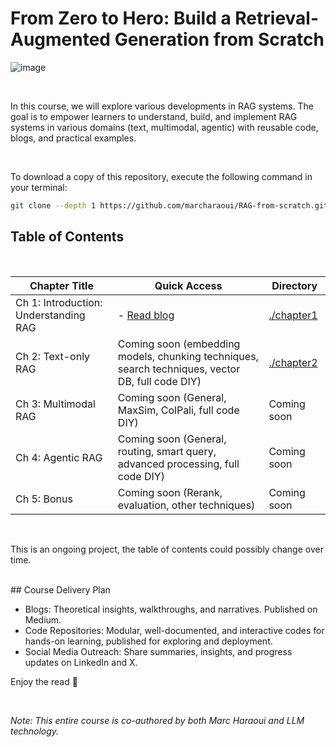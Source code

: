 # From Zero to Hero: Build a Retrieval-Augmented Generation from Scratch 

![image](https://github.com/user-attachments/assets/1315bba2-a053-4a8e-a710-89a76b784380)


<br>

In this course, we will explore various developments in RAG systems. The goal is to empower learners to understand, build, and implement RAG systems in various domains (text, multimodal, agentic) with reusable code, blogs, and practical examples.

<br>

To download a copy of this repository, execute the following command in your terminal:

```bash
git clone --depth 1 https://github.com/marcharaoui/RAG-from-scratch.git
```


## Table of Contents
<br>


| Chapter Title                                              | Quick Access                                                                                                                    | Directory                        |
|------------------------------------------------------------|---------------------------------------------------------------------------------------------------------------------------------|----------------------------------|
| Ch 1: Introduction: Understanding RAG                      | - [Read blog](https://medium.com/@marcharaoui/chapter-1-introduction-to-rag-404dd76d2e8f)                                      | [./chapter1](./chapter1)            |
| Ch 2: Text-only RAG                                        | Coming soon (embedding models, chunking techniques, search techniques, vector DB, full code DIY)                                | [./chapter2](./chapter2)            |
| Ch 3: Multimodal RAG                                       | Coming soon  (General, MaxSim, ColPali, full code DIY)                                                                                    | Coming soon          |
| Ch 4: Agentic RAG                                          | Coming soon  (General, routing, smart query, advanced processing, full code DIY)                                                               | Coming soon          |
| Ch 5: Bonus                                                | Coming soon  (Rerank, evaluation, other techniques)                                                                             | Coming soon          |

<br>

This is an ongoing project, the table of contents could possibly change over time.

<br>
## Course Delivery Plan

- Blogs: Theoretical insights, walkthroughs, and narratives. Published on Medium.
- Code Repositories: Modular, well-documented, and interactive codes for hands-on learning, published for exploring and deployment.
- Social Media Outreach: Share summaries, insights, and progress updates on LinkedIn and X.

Enjoy the read 🤗

<br>

*Note: This entire course is co-authored by both Marc Haraoui and LLM technology.*
